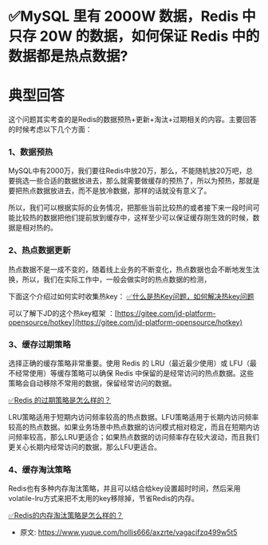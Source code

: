 # ✅MySQL 里有 2000W 数据，Redis 中只存 20W 的数据，如何保证 Redis 中的数据都是热点数据?
<!--page header-->

<a name="leflo"></a>
# 典型回答

这个问题其实考查的是Redis的数据预热+更新+淘汰+过期相关的内容。主要回答的时候考虑以下几个方面：

<a name="EaH8e"></a>
### 1、数据预热

MySQL中有2000万，我们要往Redis中放20万，那么，不能随机放20万吧，总要挑选一些合适的数据放进去，那么就需要做缓存的预热了，所以为预热，那就是要把热点数据放进去，而不是放冷数据，那样的话就没有意义了。

所以，我们可以根据实际的业务情况，把那些当前比较热的或者接下来一段时间可能比较热的数据把他们提前放到缓存中，这样至少可以保证缓存刚生效的时候，数据是相对热的。


<a name="pBqtR"></a>
### 2、热点数据更新


热点数据不是一成不变的，随着线上业务的不断变化，热点数据也会不断地发生汰换，所以，我们在实际工作中，一般会做实时的热点数据的检测，

下面这个介绍过如何实时收集热key：
[✅什么是热Key问题，如何解决热key问题](https://www.yuque.com/hollis666/axzrte/lysd3t?view=doc_embed&inner=ibN33)

可以了解下JD的这个热key框架 ：[https://gitee.com/jd-platform-opensource/hotkey](https://gitee.com/jd-platform-opensource/hotkey)


<a name="WPpOd"></a>
### 3、缓存过期策略

选择正确的缓存策略非常重要。使用 Redis 的 LRU（最近最少使用）或 LFU（最不经常使用）等缓存策略可以确保 Redis 中保留的是经常访问的热点数据。这些策略会自动移除不常用的数据，保留经常访问的数据。

[✅Redis 的过期策略是怎么样的？](https://www.yuque.com/hollis666/axzrte/ggsht0?view=doc_embed)

LRU策略适用于短期内访问频率较高的热点数据。LFU策略适用于长期内访问频率较高的热点数据。如果业务场景中热点数据的访问模式相对稳定，而且在短期内访问频率较高，那么LRU更适合；如果热点数据的访问频率存在较大波动，而且我们更关心长期内经常访问的数据，那么LFU更适合。


<a name="yRY24"></a>
### 4、缓存淘汰策略

Redis也有多种内存淘汰策略，并且可以结合给key设置超时时间，然后采用volatile-lru方式来把不太用的key移除掉，节省Redis的内存。

[✅Redis的内存淘汰策略是怎么样的？](https://www.yuque.com/hollis666/axzrte/xw99lcraocebx1mk?view=doc_embed)


<!--page footer-->
- 原文: <https://www.yuque.com/hollis666/axzrte/vagacifzq499w5t5>
